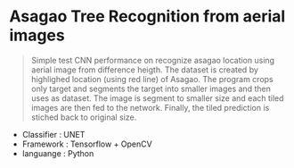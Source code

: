 # Asagao Tree Recognition from aerial images
> Simple test CNN performance on recognize asagao location using aerial image from difference heigth. The dataset is created by highlighed location (using red line) of Asagao. The program crops only target and segments the target into smaller images and then uses as dataset.
>The image is segment to smaller size and each tiled images are then fed to the network. Finally, the tiled prediction is stiched back to original size.

- Classifier   : UNET
- Framework    : Tensorflow + OpenCV
- languange    : Python